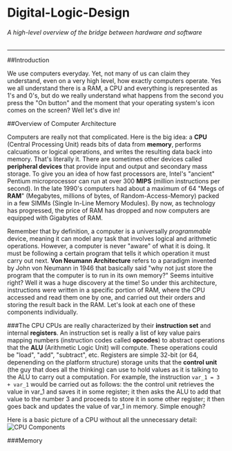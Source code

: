 # Digital-Logic-Design

###### A high-level overview of the bridge between hardware and software
-------

##Introduction 

We use computers everyday. Yet, not many of us can claim they understand, even on a very high level, how exactly computers operate. Yes we all understand there is a RAM, a CPU and everything is represented as 1's and 0's, but do we really understand what happens from the second you press the "On button" and the moment that your operating system's icon comes on the screen? Well let's dive in!

##Overview of Computer Architecture

Computers are really not that complicated. Here is the big idea: a **CPU** (Central Processing Unit) reads bits of data from **memory**, performs calcuations or logical operations, and writes the resulting data back into memory. That's literally it. There are sometimes other devices called **peripheral devices** that provide input and output and secondary mass storage. To give you an idea of how fast processors are, Intel's "ancient" Pentium microprocessor can run at over 300 **MIPS** (million instructions per second). In the late 1990's computers had about a maximum of 64 "Megs of **RAM**" (Megabytes, millions of bytes, of Random-Access-Memory) packed in a few SIMMs (Single In-Line Memory Modules). By now, as technology has progressed, the price of RAM has dropped and now computers are equipped with Gigabytes of RAM.

Remember that by definition, a computer is a universally _programmable_ device, meaning it can model any task that involves logical and arithmetic operations. However, a computer is never "aware" of what it is doing. It must be following a certain program that tells it which operation it must carry out next. **Von Neumann Architecture** refers to a paradigm invented by John von Neumann in 1946 that basically said "why not just store the program that the computer is to run in its own memory?" Seems intuitive right? Well it was a huge discovery at the time! So under this architecture, instructions were written in a specific portion of RAM, where the CPU accessed and read them one by one, and carried out their orders and storing the result back in the RAM. Let's look at each one of these components individually.

###The CPU
CPUs are really characterized by their **instruction set** and internal **registers**. An instruction set is really a list of key value pairs mapping numbers (instruction codes called **opcodes**) to abstract operations that the **ALU** (Arithmetic Logic Unit) will compute. These operations could be "load", "add", "subtract", etc. Registers are simple 32-bit (or 64, depenending on the platform structure) storage units that the **control unit** (the guy that does all the thinking) can use to hold values as it is talking to the ALU to carry out a computation. For example, the instruction `var_1 = 3 + var_1` would be carried out as follows: the the control unit retrieves the value in var_1 and saves it in some register; it then asks the ALU to add that value to the number 3 and proceeds to store it in some other register; it then goes back and updates the value of var_1 in memory. Simple enough?

Here is a basic picture of a CPU without all the unnecessary detail:
![CPU Components](http://upload.wikimedia.org/wikipedia/commons/d/d8/ABasicComputer.gif)


###Memory
